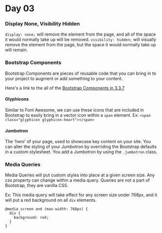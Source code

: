 # Day 03

### Display None, Visibility Hidden

`display: none;` will remove the element from the page, and all of the space it 
would normally take up will be removed.
`visibility: hidden;` will visually remove the element from the page, but the
space it would normally take up will remain.

### Bootstrap Components

Bootstrap Components are pieces of reusable code that you can bring in to your project
to augment or add something to your content.

Here's a link to the all of the [Bootstrap Components in 3.3.7](https://getbootstrap.com/docs/3.3/components/)

#### Glyphicons

Similar to Font Awesome, we can use these icons that are included in Bootstrap to
easily bring in a vector icon within a `span` element. Ex: `<span class="glyphicon glyphicon-heart"></span>`

#### Jumbotron

The 'hero' of your page, used to showcase key content on your site. You can alter
the styling of your Jumbotron by overriding the Bootstrap defaults in a custom stylesheet.
You add a Jumbotron by using the `.jumbotron` class.

### Media Queries

Media Queries will put custom styles into place at a given screen size.
Any css property can change within a media query. Queries are not a part of
Bootstrap, they are vanilla CSS.

Ex:
This media query will take effect for any screen size under 768px, and it will put a
red background on all `div` elements.

```
@media screen and (max-width: 768px) {
  div {
    background: red;
  }
}
```
